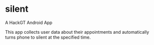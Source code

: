 # silent
A HackGT Android App

This app collects user data about their appointments and automatically turns phone to silent at the specified time.
